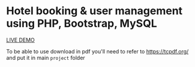# Hotel booking & user management using PHP, Bootstrap, MySQL
<a href="http://easestay-hotel.infinityfreeapp.com/">LIVE DEMO</a>

To be able to use download in pdf you'll need to refer to https://tcpdf.org/ and put it in main ```project``` folder
